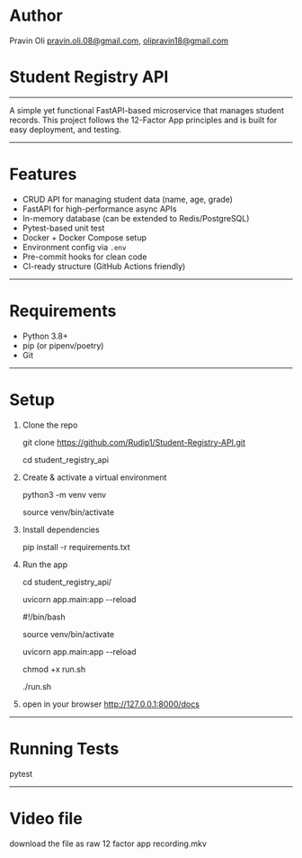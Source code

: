 
# Author
Pravin Oli
pravin.oli.08@gmail.com,
olipravin18@gmail.com

# Student Registry API
---
A simple yet functional FastAPI-based microservice that manages student records. This project follows the 12-Factor App principles and is built for easy deployment, and testing.

---

# Features
- CRUD API for managing student data (name, age, grade)
- FastAPI for high-performance async APIs
- In-memory database (can be extended to Redis/PostgreSQL)
- Pytest-based unit test
- Docker + Docker Compose setup
- Environment config via `.env`
- Pre-commit hooks for clean code
- CI-ready structure (GitHub Actions friendly)

---

# Requirements

- Python 3.8+
- pip (or pipenv/poetry)
- Git

---

# Setup

1. Clone the repo

      git clone https://github.com/Rudip1/Student-Registry-API.git
      
      cd student_registry_api

2. Create & activate a virtual environment

    python3 -m venv venv
    
    source venv/bin/activate

3. Install dependencies
   
    pip install -r requirements.txt

6. Run the app
   
    cd student_registry_api/
   
    uvicorn app.main:app --reload

    #!/bin/bash
   
    source venv/bin/activate
   
    uvicorn app.main:app --reload

    chmod +x run.sh
   
    ./run.sh


6. open in your browser
http://127.0.0.1:8000/docs

---
# Running Tests
pytest

---
# Video file
download the file as raw 
12 factor app recording.mkv

